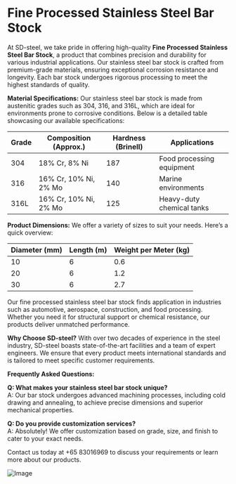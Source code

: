 # Fine Processed Stainless Steel Bar Stock

At SD-steel, we take pride in offering high-quality **Fine Processed Stainless Steel Bar Stock**, a product that combines precision and durability for various industrial applications. Our stainless steel bar stock is crafted from premium-grade materials, ensuring exceptional corrosion resistance and longevity. Each bar stock undergoes rigorous processing to meet the highest standards of quality.

**Material Specifications:**
Our stainless steel bar stock is made from austenitic grades such as 304, 316, and 316L, which are ideal for environments prone to corrosive conditions. Below is a detailed table showcasing our available specifications:

| Grade    | Composition (Approx.) | Hardness (Brinell) | Applications              |
|----------|-----------------------|--------------------|---------------------------|
| 304      | 18% Cr, 8% Ni         | 187                | Food processing equipment |
| 316      | 16% Cr, 10% Ni, 2% Mo | 140                | Marine environments        |
| 316L     | 16% Cr, 10% Ni, 2% Mo | 125                | Heavy-duty chemical tanks  |

**Product Dimensions:**
We offer a variety of sizes to suit your needs. Here’s a quick overview:

| Diameter (mm) | Length (m) | Weight per Meter (kg) |
|---------------|------------|-----------------------|
| 10            | 6          | 0.6                   |
| 20            | 6          | 1.2                   |
| 30            | 6          | 2.7                   |

Our fine processed stainless steel bar stock finds application in industries such as automotive, aerospace, construction, and food processing. Whether you need it for structural support or chemical resistance, our products deliver unmatched performance.

**Why Choose SD-steel?**
With over two decades of experience in the steel industry, SD-steel boasts state-of-the-art facilities and a team of expert engineers. We ensure that every product meets international standards and is tailored to meet specific customer requirements.

**Frequently Asked Questions:**

**Q: What makes your stainless steel bar stock unique?**  
A: Our bar stock undergoes advanced machining processes, including cold drawing and annealing, to achieve precise dimensions and superior mechanical properties.

**Q: Do you provide customization services?**  
A: Absolutely! We offer customization based on grade, size, and finish to cater to your exact needs.

Contact us today at +65 83016969 to discuss your requirements or learn more about our products.  

![Image](https://github.com/user-attachments/assets/2567258e-e124-4816-932d-1809bd27ef0b)